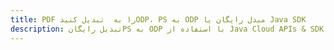 ---title: PDF را به  تبدیل کنیدODP، PS به ODP مبدل رایگان یا Java SDKdescription: تبدیل رایگانPS به ODP با استفاده از Java Cloud APIs & SDK همچنین اسناد PDF را در Cloud ایجاد، ویرایش و رندر کنید.---